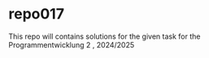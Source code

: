 # repo017

 This repo will contains solutions for the given task for the  Programmentwicklung 2 , 2024/2025
